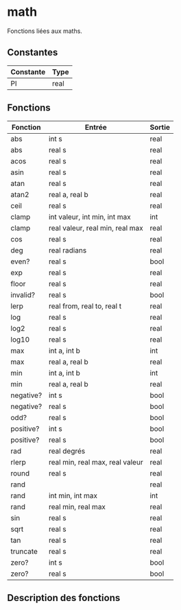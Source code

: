 # math

Fonctions liées aux maths.

## Constantes

|Constante|Type|
|-|-|
|PI|real|

## Fonctions

|Fonction|Entrée|Sortie|
|-|-|-|
|abs|int s|real|
|abs|real s|real|
|acos|real s|real|
|asin|real s|real|
|atan|real s|real|
|atan2|real a, real b|real|
|ceil|real s|real|
|clamp|int valeur, int min, int max|int|
|clamp|real valeur, real min, real max|real|
|cos|real s|real|
|deg|real radians|real|
|even?|real s|bool|
|exp|real s|real|
|floor|real s|real|
|invalid?|real s|bool|
|lerp|real from, real to, real t|real|
|log|real s|real|
|log2|real s|real|
|log10|real s|real|
|max|int a, int b|int|
|max|real a, real b|real|
|min|int a, int b|int|
|min|real a, real b|real|
|negative?|int s|bool|
|negative?|real s|bool|
|odd?|real s|bool|
|positive?|int s|bool|
|positive?|real s|bool|
|rad|real degrés|real|
|rlerp|real min, real max, real valeur|real|
|round|real s|real|
|rand||real|
|rand|int min, int max|int|
|rand|real min, real max|real|
|sin|real s|real|
|sqrt|real s|real|
|tan|real s|real|
|truncate|real s|real|
|zero?|int s|bool|
|zero?|real s|bool|

## Description des fonctions